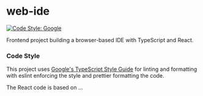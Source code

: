 # web-ide

[![Code Style: Google](https://img.shields.io/badge/code%20style-google-blueviolet.svg)](https://github.com/google/gts)

Frontend project building a browser-based IDE with TypeScript and React.

### Code Style

This project uses [Google's TypeScript Style Guide](https://github.com/google/gts/tree/main) for linting and formatting with eslint enforcing the style and prettier formatting the code.

The React code is based on ...
